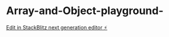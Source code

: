 # Array-and-Object-playground-

[Edit in StackBlitz next generation editor ⚡️](https://stackblitz.com/~/github.com/joshregis/Array-and-Object-playground-)